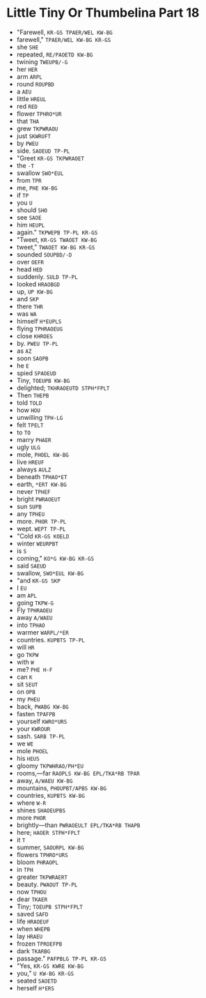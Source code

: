 # Little Tiny Or Thumbelina Part 18

* "Farewell, `KR-GS TPAER/WEL KW-BG`
* farewell," `TPAER/WEL KW-BG KR-GS`
* she `SHE`
* repeated, `RE/PAOETD KW-BG`
* twining `TWEUPB/-G`
* her `HER`
* arm `ARPL`
* round `ROUPBD`
* a `AEU`
* little `HREUL`
* red `RED`
* flower `TPHRO*UR`
* that `THA`
* grew `TKPWRAOU`
* just `SKWRUFT`
* by `PWEU`
* side. `SAOEUD TP-PL`
* "Greet `KR-GS TKPWRAOET`
* the `-T`
* swallow `SWO*EUL`
* from `TPR`
* me, `PHE KW-BG`
* if `TP`
* you `U`
* should `SHO`
* see `SAOE`
* him `HEUPL`
* again." `TKPWEPB TP-PL KR-GS`
* "Tweet, `KR-GS TWAOET KW-BG`
* tweet," `TWAOET KW-BG KR-GS`
* sounded `SOUPBD/-D`
* over `OEFR`
* head `HED`
* suddenly. `SULD TP-PL`
* looked `HRAOBGD`
* up, `UP KW-BG`
* and `SKP`
* there `THR`
* was `WA`
* himself `H*EUPLS`
* flying `TPHRAOEUG`
* close `KHROES`
* by. `PWEU TP-PL`
* as `AZ`
* soon `SAOPB`
* he `E`
* spied `SPAOEUD`
* Tiny, `TOEUPB KW-BG`
* delighted; `TKHRAOEUTD STPH*FPLT`
* Then `THEPB`
* told `TOLD`
* how `HOU`
* unwilling `TPH-LG`
* felt `TPELT`
* to `TO`
* marry `PHAER`
* ugly `ULG`
* mole, `PHOEL KW-BG`
* live `HREUF`
* always `AULZ`
* beneath `TPHAO*ET`
* earth, `*ERT KW-BG`
* never `TPHEF`
* bright `PWRAOEUT`
* sun `SUPB`
* any `TPHEU`
* more. `PHOR TP-PL`
* wept. `WEPT TP-PL`
* "Cold `KR-GS KOELD`
* winter `WEURPBT`
* is `S`
* coming," `KO*G KW-BG KR-GS`
* said `SAEUD`
* swallow, `SWO*EUL KW-BG`
* "and `KR-GS SKP`
* I `EU`
* am `APL`
* going `TKPW-G`
* Fly `TPHRAOEU`
* away `A/WAEU`
* into `TPHAO`
* warmer `WARPL/*ER`
* countries. `KUPBTS TP-PL`
* will `HR`
* go `TKPW`
* with `W`
* me? `PHE H-F`
* can `K`
* sit `SEUT`
* on `OPB`
* my `PHEU`
* back, `PWABG KW-BG`
* fasten `TPAFPB`
* yourself `KWRO*URS`
* your `KWROUR`
* sash. `SARB TP-PL`
* we `WE`
* mole `PHOEL`
* his `HEUS`
* gloomy `TKPWHRAO/PH*EU`
* rooms,—far `RAOPLS KW-BG EPL/TKA*RB TPAR`
* away, `A/WAEU KW-BG`
* mountains, `PHOUPBT/APBS KW-BG`
* countries, `KUPBTS KW-BG`
* where `W-R`
* shines `SHAOEUPBS`
* more `PHOR`
* brightly—than `PWRAOEULT EPL/TKA*RB THAPB`
* here; `HAOER STPH*FPLT`
* it `T`
* summer, `SAOURPL KW-BG`
* flowers `TPHRO*URS`
* bloom `PHRAOPL`
* in `TPH`
* greater `TKPWRAERT`
* beauty. `PWAOUT TP-PL`
* now `TPHOU`
* dear `TKAER`
* Tiny; `TOEUPB STPH*FPLT`
* saved `SAFD`
* life `HRAOEUF`
* when `WHEPB`
* lay `HRAEU`
* frozen `TPROEFPB`
* dark `TKARBG`
* passage." `PAFPBLG TP-PL KR-GS`
* "Yes, `KR-GS KWRE KW-BG`
* you," `U KW-BG KR-GS`
* seated `SAOETD`
* herself `H*ERS`
